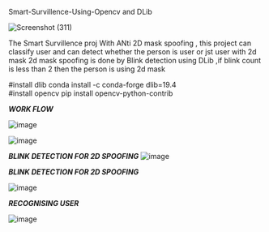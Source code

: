 Smart-Survillence-Using-Opencv and DLib

![Screenshot (311)](https://user-images.githubusercontent.com/30752161/58224261-b0d78400-7d3a-11e9-8515-ca410b8032af.png)


The Smart Survillence proj With ANti 2D mask spoofing ,
this project can classify user and can detect whether the person is user or jst user with 2d mask
2d mask spoofing is done by Blink detection using DLib ,if blink count is less than 2 then the person is using 2d mask 

#install dlib  conda install -c conda-forge dlib=19.4\
#install opencv pip install opencv-python-contrib

***WORK FLOW***

![image](https://user-images.githubusercontent.com/30752161/58225109-2bee6980-7d3e-11e9-9ac9-10ae95970ac8.png)



![image](https://user-images.githubusercontent.com/30752161/58225103-22fd9800-7d3e-11e9-892f-789aac0092c0.png)  




***BLINK DETECTION FOR 2D SPOOFING***
![image](https://user-images.githubusercontent.com/30752161/58225280-ed0ce380-7d3e-11e9-9671-0e4e5900f7e5.png)



***BLINK DETECTION FOR 2D SPOOFING***

![image](https://user-images.githubusercontent.com/30752161/58225301-0150e080-7d3f-11e9-8d43-e46076a5d314.png)

***RECOGNISING USER***

![image](https://user-images.githubusercontent.com/30752161/58225355-34936f80-7d3f-11e9-83b7-eda644878e57.png)

